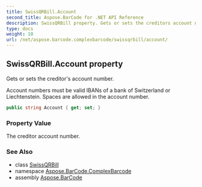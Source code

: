 ```yaml
---
title: SwissQRBill.Account
second_title: Aspose.BarCode for .NET API Reference
description: SwissQRBill property. Gets or sets the creditors account number
type: docs
weight: 10
url: /net/aspose.barcode.complexbarcode/swissqrbill/account/
---
```

## SwissQRBill.Account property

Gets or sets the creditor's account number.

Account numbers must be valid IBANs of a bank of Switzerland or Liechtenstein. Spaces are allowed in the account number.

```csharp
public string Account { get; set; }
```

### Property Value

The creditor account number.

### See Also

* class [SwissQRBill](../)
* namespace [Aspose.BarCode.ComplexBarcode](../../../aspose.barcode.complexbarcode/)
* assembly [Aspose.BarCode](../../../)


